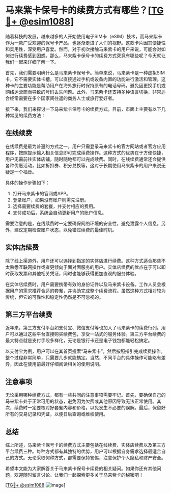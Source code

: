 # 马来紫卡保号卡的续费方式有哪些？[[TG💪+ @esim1088](https://t.me/s/esim1088)]

随着科技的发展，越来越多的人开始使用电子SIM卡（eSIM）技术，而马来紫卡作为一款广受欢迎的保号卡产品，也逐渐走进了人们的视野。这款卡片因其便捷性和实用性，深受用户喜爱。然而，对于初次接触马来紫卡的用户来说，可能会对如何进行续费感到困惑。那么，马来紫卡保号卡的续费方式究竟有哪些呢？今天就让我们一起来详细了解一下。

首先，我们需要明确什么是马来紫卡保号卡。简单来说，马来紫卡是一种虚拟SIM卡，它不需要实体卡槽，可以直接通过手机或设备内置的功能进行激活和管理。这种卡的主要功能是帮助用户在海外旅行时保持原有的电话号码，避免因更换手机或网络运营商而导致的号码丢失问题。此外，马来紫卡还支持多种语言切换，非常适合经常需要在多个国家间往返的商务人士或旅行爱好者。

接下来，我们来探讨一下马来紫卡保号卡的续费方式。目前，市面上主要有以下几种常见的续费方法：

## 在线续费

在线续费是最为普遍的方式之一。用户只需登录马来紫卡的官方网站或者官方应用程序，按照提示输入相关信息即可完成续费操作。这种方式的优势在于方便快捷，用户无需前往实体店铺，随时随地都可以完成续费。同时，在线续费通常还会提供各种优惠活动，比如折扣券、积分兑换等，这对于长期使用马来紫卡的用户来说无疑是一个福音。

具体的操作步骤如下：
1. 打开马来紫卡的官网或APP。
2. 登录账户，如果没有账户则需先注册。
3. 选择需要续费的套餐，并支付相应的费用。
4. 支付成功后，系统会自动更新用户的账户信息。

需要注意的是，在线续费时一定要确保网络环境的安全性，避免泄露个人信息。另外，建议定期检查账户状态，以免错过续费的最佳时机。

## 实体店续费

除了线上渠道外，用户还可以选择到指定的实体店进行续费。这种方式适合那些不太熟悉互联网操作或者更倾向于面对面服务的用户。实体店续费的优点在于可以即时获取发票和其他相关凭证，同时也能够获得更加直观的服务体验。

在实体店续费时，用户需要携带有效的身份证件以及马来紫卡设备。工作人员会根据用户的需求推荐合适的套餐，并协助完成整个续费流程。虽然这种方式相对较为传统，但它的可靠性和稳定性仍然是不可忽视的。

## 第三方平台续费

近年来，第三方支付平台如支付宝、微信支付等也加入了马来紫卡的续费行列。用户可以通过这些平台直接购买续费包，享受一站式的服务体验。第三方平台续费的最大特点就是支付手段多样化，无论是银行卡还是电子钱包都能轻松搞定。

以支付宝为例，用户可以在其首页搜索“马来紫卡”，然后按照指引完成续费操作。整个过程非常简单，只需要几步就能搞定。当然，不同平台的具体操作可能略有差异，因此在使用前最好仔细阅读相关的使用说明。

## 注意事项

无论采用哪种续费方式，都有一些共同的注意事项需要牢记。首先，要确保自己的马来紫卡处于正常可用的状态，避免因为欠费或其他原因导致无法正常使用。其次，续费时一定要核对好套餐内容和价格，以免发生不必要的误解。最后，保留好所有的交易记录和凭证，以便日后查询或维权使用。

## 总结

综上所述，马来紫卡保号卡的续费方式主要包括在线续费、实体店续费以及第三方平台续费三种。每种方式都有其独特的优势，用户可以根据自身需求选择最适合自己的方式。无论采取何种方式，都需要保持警惕，注意保护个人隐私和财产安全。

希望本文能为大家解答关于马来紫卡保号卡续费的相关疑问。如果你还有其他问题，欢迎随时留言讨论。让我们一起探索更多关于马来紫卡的秘密吧！

[[TG💪+ @esim1088](https://t.me/s/esim1088) ![Image](https://i.postimg.cc/4NQfJmqS/Snipaste-2025-05-13-00-14-12.png)]